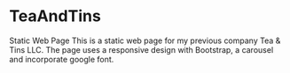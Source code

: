 # TeaAndTins
Static Web Page
This is a static web page for my previous company Tea & Tins LLC.
The page uses a responsive design with Bootstrap, a carousel and incorporate google font.
